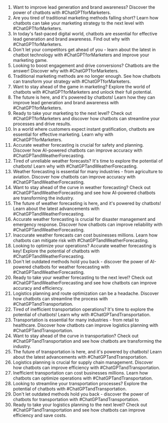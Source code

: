 1. Want to improve lead generation and brand awareness? Discover the power of chatbots with #ChatGPTforMarketers.
2. Are you tired of traditional marketing methods falling short? Learn how chatbots can take your marketing strategy to the next level with #ChatGPTforMarketers.
3. In today's fast-paced digital world, chatbots are essential for effective lead generation and brand awareness. Find out why with #ChatGPTforMarketers.
4. Don't let your competitors get ahead of you - learn about the latest in chatbot technology with #ChatGPTforMarketers and improve your marketing game.
5. Looking to boost engagement and drive conversions? Chatbots are the answer! Discover why with #ChatGPTforMarketers.
6. Traditional marketing methods are no longer enough. See how chatbots can transform your strategy with #ChatGPTforMarketers.
7. Want to stay ahead of the game in marketing? Explore the world of chatbots with #ChatGPTforMarketers and unlock their full potential.
8. The future is here, and it's powered by chatbots! Learn how they can improve lead generation and brand awareness with #ChatGPTforMarketers.
9. Ready to take your marketing to the next level? Check out #ChatGPTforMarketers and discover how chatbots can streamline your processes and drive results.
10. In a world where customers expect instant gratification, chatbots are essential for effective marketing. Learn why with #ChatGPTforMarketers.
11. Accurate weather forecasting is crucial for safety and planning. Discover how AI-powered chatbots can improve accuracy with #ChatGPTandWeatherForecasting.
12. Tired of unreliable weather forecasts? It's time to explore the potential of chatbots! Learn why with #ChatGPTandWeatherForecasting.
13. Weather forecasting is essential for many industries - from agriculture to aviation. Discover how chatbots can improve accuracy with #ChatGPTandWeatherForecasting.
14. Want to stay ahead of the curve in weather forecasting? Check out #ChatGPTandWeatherForecasting and see how AI-powered chatbots are transforming the industry.
15. The future of weather forecasting is here, and it's powered by chatbots! Learn about the latest advancements with #ChatGPTandWeatherForecasting.
16. Accurate weather forecasting is crucial for disaster management and emergency response. Discover how chatbots can improve reliability with #ChatGPTandWeatherForecasting.
17. Inaccurate weather forecasts can cost businesses millions. Learn how chatbots can mitigate risk with #ChatGPTandWeatherForecasting.
18. Looking to optimize your operations? Accurate weather forecasting is key! Explore the potential of chatbots with #ChatGPTandWeatherForecasting.
19. Don't let outdated methods hold you back - discover the power of AI-powered chatbots for weather forecasting with #ChatGPTandWeatherForecasting.
20. Ready to take your weather forecasting to the next level? Check out #ChatGPTandWeatherForecasting and see how chatbots can improve accuracy and efficiency.
21. Logistics planning and route optimization can be a headache. Discover how chatbots can streamline the process with #ChatGPTandTransportation.
22. Tired of inefficient transportation operations? It's time to explore the potential of chatbots! Learn why with #ChatGPTandTransportation.
23. Transportation is essential for many industries - from retail to healthcare. Discover how chatbots can improve logistics planning with #ChatGPTandTransportation.
24. Want to stay ahead of the curve in transportation? Check out #ChatGPTandTransportation and see how chatbots are transforming the industry.
25. The future of transportation is here, and it's powered by chatbots! Learn about the latest advancements with #ChatGPTandTransportation.
26. Logistics planning is crucial for supply chain management. Discover how chatbots can improve efficiency with #ChatGPTandTransportation.
27. Inefficient transportation can cost businesses millions. Learn how chatbots can optimize operations with #ChatGPTandTransportation.
28. Looking to streamline your transportation processes? Explore the potential of chatbots with #ChatGPTandTransportation.
29. Don't let outdated methods hold you back - discover the power of chatbots for transportation with #ChatGPTandTransportation.
30. Ready to take your logistics planning to the next level? Check out #ChatGPTandTransportation and see how chatbots can improve efficiency and save costs.
